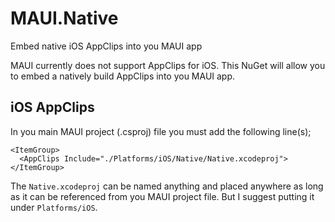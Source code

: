 # MAUI.Native
Embed native iOS AppClips into you MAUI app

MAUI currently does not support AppClips for iOS. This NuGet will allow you to embed a natively build AppClips into you MAUI app.

## iOS AppClips
In you main MAUI project (.csproj) file you must add the following line(s);

```
<ItemGroup>
  <AppClips Include="./Platforms/iOS/Native/Native.xcodeproj">
</ItemGroup>
```

The `Native.xcodeproj` can be named anything and placed anywhere as long as it can be referenced from you MAUI project file. But I suggest putting it under `Platforms/iOS`.
